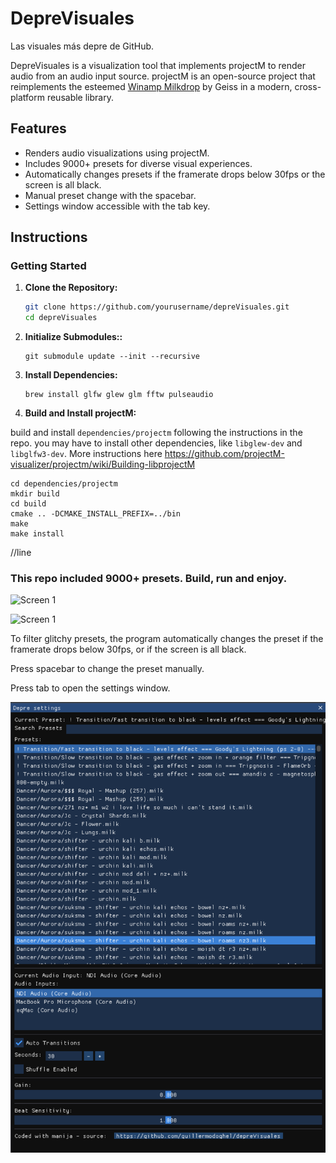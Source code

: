 # DepreVisuales

Las visuales más depre de GitHub.

DepreVisuales is a visualization tool that implements projectM to render audio from an audio input source.
projectM is an open-source project that reimplements the
esteemed [Winamp Milkdrop](https://en.wikipedia.org/wiki/MilkDrop) by Geiss in a modern, cross-platform reusable
library.

## Features

- Renders audio visualizations using projectM.
- Includes 9000+ presets for diverse visual experiences.
- Automatically changes presets if the framerate drops below 30fps or the screen is all black.
- Manual preset change with the spacebar.
- Settings window accessible with the tab key.

## Instructions

### Getting Started

1. **Clone the Repository:**

   ```sh
   git clone https://github.com/yourusername/depreVisuales.git
   cd depreVisuales
   ```


2. **Initialize Submodules::**

   ```
   git submodule update --init --recursive
   ```

3. **Install Dependencies:**

    ```
    brew install glfw glew glm fftw pulseaudio
    ```


4. **Build and Install projectM:**

build and install `dependencies/projectm` following the instructions in the repo. you may have to install other
dependencies, like `libglew-dev` and `libglfw3-dev`.
More instructions here https://github.com/projectM-visualizer/projectm/wiki/Building-libprojectM

   ```
   cd dependencies/projectm
   mkdir build
   cd build
   cmake .. -DCMAKE_INSTALL_PREFIX=../bin
   make
   make install
   ```

//line


### This repo included 9000+ presets. Build, run and enjoy.

![Screen 1](./docs/screen-1.png)

![Screen 1](./docs/screen-2.png)

To filter glitchy presets, the program automatically changes the preset if the framerate drops below 30fps, or if the
screen is all black.

Press spacebar to change the preset manually.

Press tab to open the settings window.

![Screen 1](./docs/settings.png)


